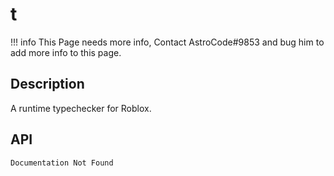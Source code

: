 # t

!!! info
    This Page needs more info, Contact AstroCode#9853 and bug him to add more info to this page.

## Description

A runtime typechecker for Roblox.

## API

    Documentation Not Found
